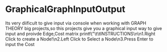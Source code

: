 # GraphicalGraphInputOutput
Its very diificult to give input via console when working with GRAPH THEORY big projects,so this projects give you a graphical input way to give input and proivde Edge,Cost matrix
 printf("\t\tINSTRUCTIONS\n\n1.Right Click to create a Node!\n2.Left Click to Select a Node\n3.Press Enter to input the Cost
